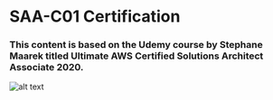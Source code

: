 # SAA-C01 Certification

### This content is based on the Udemy course by Stephane Maarek titled Ultimate AWS Certified Solutions Architect Associate 2020.

![alt text](https://udemy-images.udemy.com/course/750x422/1623122_9953.jpg)
